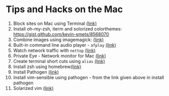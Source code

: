 # Tips and Hacks on the Mac


1. Block sites on Mac using Terminal [(link)](http://masonsklut.com/how-to-block-websites-on-your-mac-using-terminal/)
2. Install oh-my-zsh, iterm and solorized colorthemes: https://gist.github.com/kevin-smets/8568070
3. Combine images using imagemagick: [(link)](http://apple.stackexchange.com/a/52882)
4. Built-in command line audio player - `afplay` [(link)](http://hints.macworld.com/article.php?story=20081002080543392)
5. Watch network traffic with `nettop` [(link)](http://osxdaily.com/2013/06/07/watch-network-traffic-mac-os-x-nettop/)
6. Private Eye - Network monitor for Mac [(link)](https://radiosilenceapp.com/private-eye/)
7. Create terminal short cuts using `alias` [(link)](http://lifehacker.com/270799/create-terminal-shortcuts)  
8. Install zsh using homebrew[(link)](https://rick.cogley.info/post/use-homebrew-zsh-instead-of-the-osx-default/)  
9. Install Pathogen [(link)](https://github.com/tpope/vim-pathogen)   
10. Install vim-sensible using pathogen - from the link given above in install pathogen
11. Solarized vim [(link)](http://ethanschoonover.com/solarized/vim-colors-solarized)


